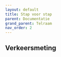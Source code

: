 ```yaml
---
layout: default
title: Stap voor stap
parent: Documentatie
grand_parent: Telraam
nav_order: 2
---
```


## Verkeersmeting
